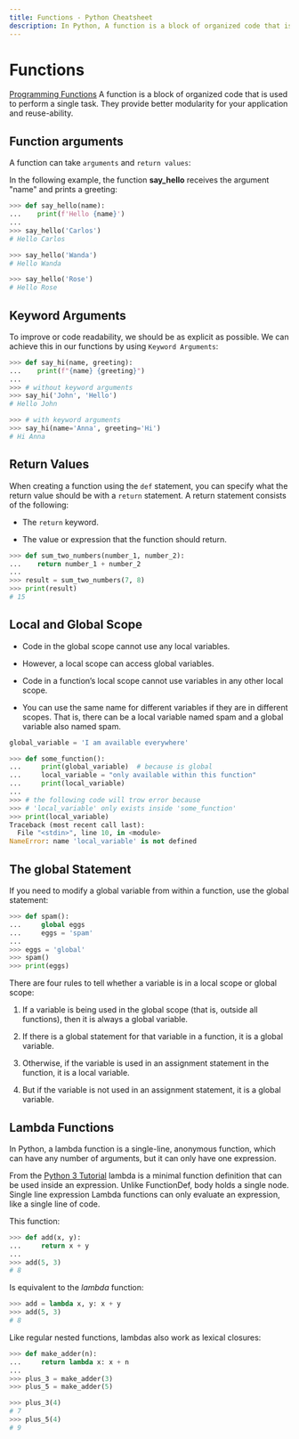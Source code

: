 ```yaml
---
title: Functions - Python Cheatsheet
description: In Python, A function is a block of organized code that is used to perform a single task.
---
```


# Functions

<base-disclaimer>
  <base-disclaimer-title>
    <a target="_blank" href="https://en.wikiversity.org/wiki/Programming_Fundamentals/Functions">Programming Functions</a>
  </base-disclaimer-title>
  <base-disclaimer-content>
    A function is a block of organized code that is used to perform a single task. They provide better modularity for your application and reuse-ability.
  </base-disclaimer-content>
</base-disclaimer>

## Function arguments

A function can take `arguments` and `return values`:

In the following example, the function **say_hello** receives the argument "name" and prints a greeting:

```python
>>> def say_hello(name):
...    print(f'Hello {name}')
...
>>> say_hello('Carlos')
# Hello Carlos

>>> say_hello('Wanda')
# Hello Wanda

>>> say_hello('Rose')
# Hello Rose
```

## Keyword Arguments

To improve or code readability, we should be as explicit as possible. We can achieve this in our functions by using `Keyword Arguments`:

```python
>>> def say_hi(name, greeting):
...    print(f"{name} {greeting}")
...
>>> # without keyword arguments
>>> say_hi('John', 'Hello')
# Hello John

>>> # with keyword arguments
>>> say_hi(name='Anna', greeting='Hi')
# Hi Anna
```

## Return Values

When creating a function using the `def` statement, you can specify what the return value should be with a `return` statement. A return statement consists of the following:

- The `return` keyword.

- The value or expression that the function should return.

```python
>>> def sum_two_numbers(number_1, number_2):
...    return number_1 + number_2
...
>>> result = sum_two_numbers(7, 8)
>>> print(result)
# 15
```

## Local and Global Scope

- Code in the global scope cannot use any local variables.

- However, a local scope can access global variables.

- Code in a function’s local scope cannot use variables in any other local scope.

- You can use the same name for different variables if they are in different scopes. That is, there can be a local variable named spam and a global variable also named spam.

```python
global_variable = 'I am available everywhere'

>>> def some_function():
...     print(global_variable)  # because is global
...     local_variable = "only available within this function"
...     print(local_variable)
...
>>> # the following code will trow error because
>>> # 'local_variable' only exists inside 'some_function'
>>> print(local_variable)
Traceback (most recent call last):
  File "<stdin>", line 10, in <module>
NameError: name 'local_variable' is not defined
```

## The global Statement

If you need to modify a global variable from within a function, use the global statement:

```python
>>> def spam():
...     global eggs
...     eggs = 'spam'
...
>>> eggs = 'global'
>>> spam()
>>> print(eggs)
```

There are four rules to tell whether a variable is in a local scope or global scope:

1. If a variable is being used in the global scope (that is, outside all functions), then it is always a global variable.

1. If there is a global statement for that variable in a function, it is a global variable.

1. Otherwise, if the variable is used in an assignment statement in the function, it is a local variable.

1. But if the variable is not used in an assignment statement, it is a global variable.

## Lambda Functions

In Python, a lambda function is a single-line, anonymous function, which can have any number of arguments, but it can only have one expression.

<base-disclaimer>
  <base-disclaimer-title>
    From the <a target="_blank" href="https://docs.python.org/3/library/ast.html?highlight=lambda#function-and-class-definitions">Python 3 Tutorial</a>
  </base-disclaimer-title>
  <base-disclaimer-content>
    lambda is a minimal function definition that can be used inside an expression. Unlike FunctionDef, body holds a single node.
  </base-disclaimer-content>
</base-disclaimer>

<base-warning>
  <base-warning-title>
    Single line expression
  </base-warning-title>
  <base-warning-content>
    Lambda functions can only evaluate an expression, like a single line of code.
  </base-warning-content>
</base-warning>

This function:

```python
>>> def add(x, y):
...     return x + y
...
>>> add(5, 3)
# 8
```

Is equivalent to the _lambda_ function:

```python
>>> add = lambda x, y: x + y
>>> add(5, 3)
# 8
```

Like regular nested functions, lambdas also work as lexical closures:

```python
>>> def make_adder(n):
...     return lambda x: x + n
...
>>> plus_3 = make_adder(3)
>>> plus_5 = make_adder(5)

>>> plus_3(4)
# 7
>>> plus_5(4)
# 9
```

